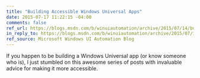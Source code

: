 ```yaml
---
title: "Building Accessible Windows Universal Apps"
date: 2015-07-17 11:22:15 -04:00
comments: false
ref_url: https://blogs.msdn.com/b/winuiautomation/archive/2015/07/14/building-accessible-windows-universal-apps-introduction.aspx
in_reply_to: https://blogs.msdn.com/b/winuiautomation/archive/2015/07/14/building-accessible-windows-universal-apps-introduction.aspx
ref_source: Microsoft Windows UI Automation Blog
---
```


If you happen to be building a Windows Universal app (or know someone who is), I just stumbled on this awesome series of posts with invaluable advice for making it more accessible.